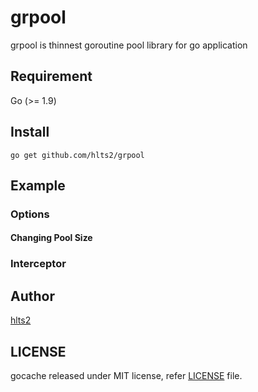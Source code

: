 # grpool

grpool is thinnest goroutine pool library for go application

## Requirement

Go (>= 1.9)

## Install

```
go get github.com/hlts2/grpool
```

## Example


### Options

#### Changing Pool Size

### Interceptor


## Author
[hlts2](https://github.com/hlts2)

## LICENSE
gocache released under MIT license, refer [LICENSE](https://github.com/hlts2/grpool/blob/master/LICENSE) file.
